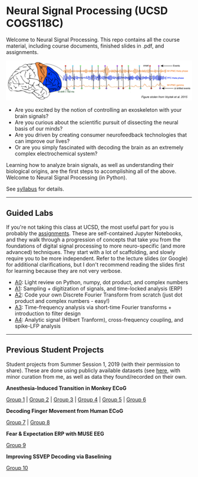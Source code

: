 # Neural Signal Processing (UCSD COGS118C)
Welcome to Neural Signal Processing.
This repo contains all the course material, including course documents, finished slides in .pdf, and assignments.

![](CourseDocuments/header.png)

+ Are you excited by the notion of controlling an exoskeleton with your brain signals?
+ Are you curious about the scientific pursuit of dissecting the neural basis of our minds?
+ Are you driven by creating consumer neurofeedback technologies that can improve our lives?
+ Or are you simply fascinated with decoding the brain as an extremely complex electrochemical system?

Learning how to analyze brain signals, as well as understanding their biological origins, are the first steps to accomplishing all of the above. Welcome to Neural Signal Processing (in Python).

See [syllabus](CourseDocuments/Syllabus.pdf) for details.

---
## Guided Labs

If you're not taking this class at UCSD, the most useful part for you is probably the [assignments](Assignments). These are self-contained Jupyter Notebooks, and they walk through a progression of concepts that take you from the foundations of digital signal processing to more neuro-specific (and more advanced) techniques. They start with a lot of scaffolding, and slowly require you to be more independent. Refer to the lecture slides (or Google) for additional clarifications, but I don't recommend reading the slides first for learning because they are not very verbose.

- [A0](Assignments/A0-LinAlgComplex.ipynb): Light review on Python, numpy, dot product, and complex numbers
- [A1](Assignments/A1-SamplingTimeSeries.ipynb): Sampling + digitization of signals, and time-locked analysis (ERP)
- [A2](Assignments/A2-FourierTransform.ipynb): Code your own Discrete Fourier Transform from scratch (just dot product and complex numbers - easy!)
- [A3](Assignments/A3-TimeFrequencyFiltering.ipynb): Time-frequency analysis via short-time Fourier transforms + introduction to filter design
- [A4](Assignments/A4-HilbertLFPSpike.ipynb): Analytic signal (Hilbert Tranform), cross-frequency coupling, and spike-LFP analysis

---

## Previous Student Projects

Student projects from Summer Session 1, 2019 (with their permission to share). These are done using publicly available datasets (see [here](/Assignments/project_data/data_curation.ipynb), with minor curation from me, as well as data they found/recorded on their own.

**Anesthesia-Induced Transition in Monkey ECoG**

[Group 1](https://github.com/vnazlukhanyan/COGS118C_Final/blob/master/Oscillatory_Basis_Project.ipynb) | [Group 2](https://github.com/kevinice95/Cogs118C-final) | [Group 3](https://github.com/dylew898/Cogs118Project) | [Group 4](https://github.com/ahsanbari/Cogs118C_Final_Prj) | [Group 5](https://github.com/Chuyang98/COGS-118C-Final-Project-Code-and-Slide) | [Group 6](https://github.com/ZhuojunChen/COGS118C/blob/master/Assignments/project_data/COGS118C-Final-Presentation-Monkey-Data-Analysis.ipynb)

**Decoding Finger Movement from Human ECoG**

[Group 7](https://github.com/benjaminmakowsky/cogs118c/blob/master/Assignments/Final%20Project.ipynb) | [Group 8](https://github.com/yuhaimei/COGS__118C_Final_Project)

**Fear & Expectation ERP with MUSE EEG**

[Group 9](https://github.com/TamuzHod/Neural-_signal_processing_final_project)

**Improving SSVEP Decoding via Baselining**

[Group 10](https://github.com/Nikleon/AR-Modeling-EEG-for-SSVEP/blob/master/FinalProjectReport.ipynb)

